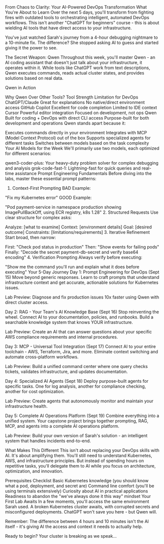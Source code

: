 From Chaos to Clarity: Your AI-Powered DevOps Transformation
What You're About to Learn
Over the next 5 days, you'll transform from fighting fires with outdated tools to orchestrating intelligent, automated DevOps workflows. This isn't another "ChatGPT for beginners" course - this is about wielding AI tools that have direct access to your infrastructure.

You've just watched Sarah's journey from a 4-hour debugging nightmare to a 10-minute fix. The difference? She stopped asking AI to guess and started giving it the power to see.

The Secret Weapon: Qwen
Throughout this week, you'll master Qwen - an AI coding assistant that doesn't just talk about your infrastructure, it operates within it. While tools like ChatGPT work from text descriptions, Qwen executes commands, reads actual cluster states, and provides solutions based on real data.

Qwen in Action

Why Qwen Over Other Tools?
Tool	Strength	Limitation for DevOps
ChatGPT/Claude	Great for explanations	No native/direct environment access
GitHub Copilot	Excellent for code completion	Limited to IDE context
Cursor	Powerful editor integration	Focused on development, not ops
Qwen	Built for coding + DevOps with direct CLI access	Purpose-built for both development and operations
Qwen stands apart because it:

Executes commands directly in your environment
Integrates with MCP (Model Context Protocol) out of the box
Supports specialized agents for different tasks
Switches between models based on the task complexity
Your AI Models for the Week
We'll primarily use two models, each optimized for different scenarios:

qwen3-coder-plus: Your heavy-duty problem solver for complex debugging and analysis
grok-code-fast-1: Lightning-fast for quick queries and real-time assistance
Prompt Engineering Fundamentals
Before diving into the labs, master these essential prompt patterns:

1. Context-First Prompting
BAD Example:

"Fix my Kubernetes error"
GOOD Example:

"Pod payment-service in namespace production showing ImagePullBackOff, using ECR registry, k8s 1.28"
2. Structured Requests
Use clear structure for complex asks:

Analyze: [what to examine]
Context: [environment details]
Goal: [desired outcome]
Constraints: [limitations/requirements]
3. Iterative Refinement
Start broad, then narrow:

First: "Check pod status in production"
Then: "Show events for failing pods"
Finally: "Decode the secret payment-db-secret and verify base64 encoding"
4. Verification Prompting
Always verify before executing:

"Show me the command you'll run and explain what it does before executing"
Your 5-Day Journey
Day 1: Prompt Engineering for DevOps (Sept 15)
Move beyond generic responses. Learn to craft prompts that understand infrastructure context and get accurate, actionable solutions for Kubernetes issues.

Lab Preview: Diagnose and fix production issues 10x faster using Qwen with direct cluster access.

Day 2: RAG - Your Team's AI Knowledge Base (Sept 16)
Stop reinventing the wheel. Connect AI to your documentation, policies, and runbooks. Build a searchable knowledge system that knows YOUR infrastructure.

Lab Preview: Create an AI that can answer questions about your specific AWS compliance requirements and internal procedures.

Day 3: MCP - Universal Tool Integration (Sept 17)
Connect AI to your entire toolchain - AWS, Terraform, Jira, and more. Eliminate context switching and automate cross-platform workflows.

Lab Preview: Build a unified command center where one query checks tickets, validates infrastructure, and updates documentation.

Day 4: Specialized AI Agents (Sept 18)
Deploy purpose-built agents for specific tasks. One for log analysis, another for compliance checking, another for cost optimization.

Lab Preview: Create agents that autonomously monitor and maintain your infrastructure health.

Day 5: Complete AI Operations Platform (Sept 19)
Combine everything into a unified system. Your capstone project brings together prompting, RAG, MCP, and agents into a complete AI operations platform.

Lab Preview: Build your own version of Sarah's solution - an intelligent system that handles incidents end-to-end.

What Makes This Different
This isn't about replacing your DevOps skills with AI. It's about amplifying them. You'll still need to understand Kubernetes, AWS, and infrastructure principles. But instead of spending hours on repetitive tasks, you'll delegate them to AI while you focus on architecture, optimization, and innovation.

Prerequisites Checklist
 Basic Kubernetes knowledge (you should know what a pod, deployment, and secret are)
 Command line comfort (you'll be using terminals extensively)
 Curiosity about AI in practical applications
 Readiness to abandon the "we've always done it this way" mindset
Your First Lab Awaits
In a few moments, you'll access the same environment Sarah used. A broken Kubernetes cluster awaits, with corrupted secrets and misconfigured deployments. ChatGPT won't save you here - but Qwen will.

Remember: The difference between 4 hours and 10 minutes isn't the AI itself - it's giving AI the access and context it needs to actually help.

Ready to begin? Your cluster is breaking as we speak...
